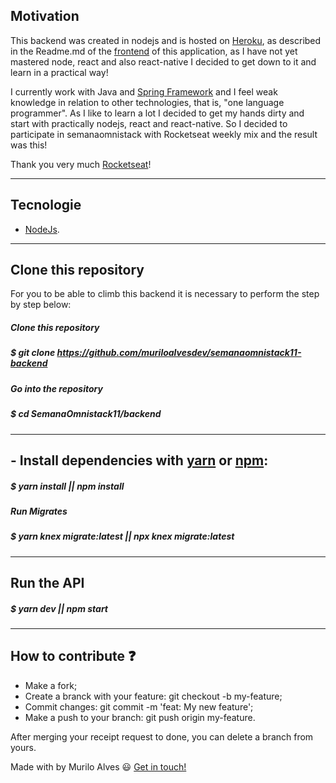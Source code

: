 ## Motivation

This backend was created in nodejs and is hosted on [Heroku](https://heroku.com/), as described in the Readme.md of the [frontend](https://github.com/muriloalvesdev/semanaomnistack11-frontend) of this application, as I have not yet mastered node, react and also react-native I decided to get down to it and learn in a practical way!

I currently work with Java and [Spring Framework](https://spring.io/) and I feel weak knowledge in relation to other technologies, that is, "one language programmer". As I like to learn a lot I decided to get my hands dirty and start with practically nodejs, react and react-native. So I decided to participate in semanaomnistack with Rocketseat weekly mix and the result was this!

Thank you very much [Rocketseat](https://github.com/Rocketseat)!
______________________________________________________________________________________________________________________________

## Tecnologie
- [NodeJs](https://nodejs.org/en/).

______________________________________________________________________________________________________________________________

## Clone this repository

For you to be able to climb this backend it is necessary to perform the step by step below:

##### Clone this repository
##### $ git clone https://github.com/muriloalvesdev/semanaomnistack11-backend

##### Go into the repository
##### $ cd SemanaOmnistack11/backend

______________________________________________________________________________________________________________________________

## - Install dependencies with [yarn](https://classic.yarnpkg.com/pt-BR/docs/install/#mac-stable) or [npm](https://www.npmjs.com/):

##### $ yarn install || npm install

##### Run Migrates
##### $ yarn knex migrate:latest || npx knex migrate:latest

______________________________________________________________________________________________________________________________

## Run the API
##### $ yarn dev || npm start

______________________________________________________________________________________________________________________________

## How to contribute :question:

- Make a fork;
- Create a branck with your feature: git checkout -b my-feature;
- Commit changes: git commit -m 'feat: My new feature';
- Make a push to your branch: git push origin my-feature.

After merging your receipt request to done, you can delete a branch from yours.

Made with by Murilo Alves :smiley: [Get in touch!](https://www.linkedin.com/in/murilo-alves-66039a150/)
